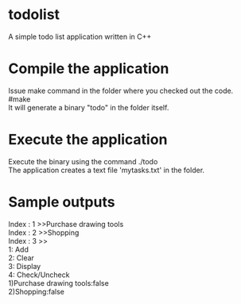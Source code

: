 # todolist
A simple todo list application written in C++

# Compile the application
Issue make command in the folder where you checked out the code.<br>
#make<br>
It will generate a binary "todo" in the folder itself.

# Execute the application 
Execute the binary using the command ./todo<br>
The application creates a text file 'mytasks.txt' in the folder.

# Sample outputs
Index : 1 >>Purchase drawing tools <br>
Index : 2 >>Shopping <br>
Index : 3 >> <br>
1: Add<br>
2: Clear<br>
3: Display<br>
4: Check/Uncheck<br>
1)Purchase drawing tools:false<br>
2)Shopping:false<br>

